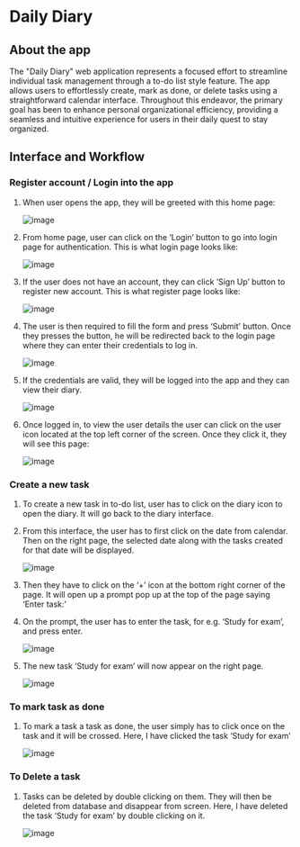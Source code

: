 # Daily Diary

## About the app
The "Daily Diary" web application represents a focused effort to streamline individual task management through a to-do list style feature. The app allows users to effortlessly create, mark as done, or delete tasks using a straightforward calendar interface. Throughout this endeavor, the primary goal has been to enhance personal organizational efficiency, providing a seamless and intuitive experience for users in their daily quest to stay organized.

## Interface and Workflow
### Register account / Login into the app
1. When user opens the app, they will be greeted with this home page:

   ![image](https://github.com/gurung-ajay/DailyDiary/assets/135496373/4fa47aa9-d103-4b72-adfc-bf45032c470a)
 
2. From home page, user can click on the ‘Login’ button to go into login page for authentication. This is what login page looks like:

   ![image](https://github.com/gurung-ajay/DailyDiary/assets/135496373/2860732b-0f00-478d-844f-797b3cee477a)

3. If the user does not have an account, they can click ‘Sign Up’ button to register new account. This is what register page looks like:
 
   ![image](https://github.com/gurung-ajay/DailyDiary/assets/135496373/6b7fecf3-eee6-4380-bd54-cfd5ef8c1835)

4. The user is then required to fill the form and press ‘Submit’ button. Once they presses the button, he will be redirected back to the login page where they can enter their credentials to log in.
 
   ![image](https://github.com/gurung-ajay/DailyDiary/assets/135496373/4bcd276e-f129-4e00-a6ae-ee408fa7bed1)

5. If the credentials are valid, they will be logged into the app and they can view their diary.
 
   ![image](https://github.com/gurung-ajay/DailyDiary/assets/135496373/9ff78c2b-077b-4fd4-aa1e-2985d7fa9130)

6. Once logged in, to view the user details the user can click on the user icon located at the top left corner of the screen. Once they click it, they will see this page:
 
   ![image](https://github.com/gurung-ajay/DailyDiary/assets/135496373/0cb8be96-2d8f-40fb-8d41-08f67c24d2ee)


### Create a new task
1. To create a new task in to-do list, user has to click on the diary icon to open the diary. It will go back to the diary interface.
2. From this interface, the user has to first click on the date from calendar. Then on the right page, the selected date along with the tasks created for that date will be displayed.

   ![image](https://github.com/gurung-ajay/DailyDiary/assets/135496373/9ff78c2b-077b-4fd4-aa1e-2985d7fa9130)

4. Then they have to click on the ‘+’ icon at the bottom right corner of the page. It will open up a prompt pop up at the top of the page saying ‘Enter task:’
5. On the prompt, the user has to enter the task, for e.g. ‘Study for exam’, and press enter.
 
   ![image](https://github.com/gurung-ajay/DailyDiary/assets/135496373/1d655d55-5313-4079-904e-85cd93922d00)

6. The new task ‘Study for exam’ will now appear on the right page. 
 
   ![image](https://github.com/gurung-ajay/DailyDiary/assets/135496373/442a7022-d29b-4755-85a0-a5ee03e0e063)

### To mark task as done
1. To mark a task a task as done, the user simply has to click once on the task and it will be crossed. Here, I have clicked the task ‘Study for exam’

   ![image](https://github.com/gurung-ajay/DailyDiary/assets/135496373/ad4fa7d5-a1d2-436e-8395-4e5af3a89174)


### To Delete a task
1. Tasks can be deleted by double clicking on them. They will then be deleted from database and disappear from screen. Here, I have deleted the task ‘Study for exam’ by double clicking on it.
 
   ![image](https://github.com/gurung-ajay/DailyDiary/assets/135496373/42091a2d-c0f1-4223-bd6a-9b5462770d08)

